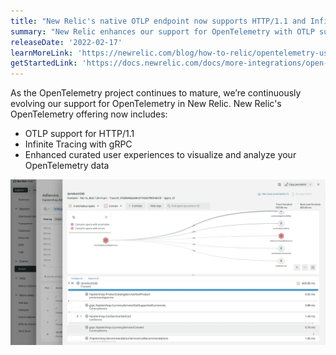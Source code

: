 ```yaml
---
title: "New Relic's native OTLP endpoint now supports HTTP/1.1 and Infinite Tracing with gRPC"
summary: "New Relic enhances our support for OpenTelemetry with OTLP support for HTTP/1.1, Infinite Tracing, and curated user experiences to analyze the data."
releaseDate: '2022-02-17' 
learnMoreLink: 'https://newrelic.com/blog/how-to-relic/opentelemetry-user-experience' 
getStartedLink: 'https://docs.newrelic.com/docs/more-integrations/open-source-telemetry-integrations/opentelemetry/opentelemetry-quick-start'
---
```


As the OpenTelemetry project continues to mature, we’re continuously evolving our support for OpenTelemetry in New Relic. New Relic's OpenTelemetry offering now includes:

- OTLP support for HTTP/1.1 
- Infinite Tracing with gRPC
- Enhanced curated user experiences to visualize and analyze your OpenTelemetry data

![Screenshot showing OpenTelemetry traces ](./images/whats-new-02-17-otel_update.webp "Screenshot showing OpenTelemetry traces ")

